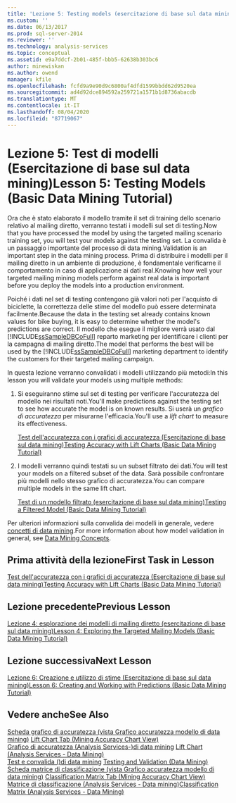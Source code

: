 ```yaml
---
title: 'Lezione 5: Testing models (esercitazione di base sul data mining) | Microsoft Docs'
ms.custom: ''
ms.date: 06/13/2017
ms.prod: sql-server-2014
ms.reviewer: ''
ms.technology: analysis-services
ms.topic: conceptual
ms.assetid: e9a7ddcf-2b01-485f-bbb5-62638b303bc6
author: minewiskan
ms.author: owend
manager: kfile
ms.openlocfilehash: fcfd9a9e90d9c6800af4dfd1599bbdd62d9520ea
ms.sourcegitcommit: ad4d92dce894592a259721a1571b1d8736abacdb
ms.translationtype: MT
ms.contentlocale: it-IT
ms.lasthandoff: 08/04/2020
ms.locfileid: "87719067"
---
```

# <a name="lesson-5-testing-models-basic-data-mining-tutorial"></a><span data-ttu-id="a96f1-102">Lezione 5: Test di modelli (Esercitazione di base sul data mining)</span><span class="sxs-lookup"><span data-stu-id="a96f1-102">Lesson 5: Testing Models (Basic Data Mining Tutorial)</span></span>
  <span data-ttu-id="a96f1-103">Ora che è stato elaborato il modello tramite il set di training dello scenario relativo al mailing diretto, verranno testati i modelli sul set di testing.</span><span class="sxs-lookup"><span data-stu-id="a96f1-103">Now that you have processed the model by using the targeted mailing scenario training set, you will test your models against the testing set.</span></span> <span data-ttu-id="a96f1-104">La convalida è un passaggio importante del processo di data mining.</span><span class="sxs-lookup"><span data-stu-id="a96f1-104">Validation is an important step in the data mining process.</span></span> <span data-ttu-id="a96f1-105">Prima di distribuire i modelli per il mailing diretto in un ambiente di produzione, è fondamentale verificarne il comportamento in caso di applicazione ai dati real.</span><span class="sxs-lookup"><span data-stu-id="a96f1-105">Knowing how well your targeted mailing mining models perform against real data is important before you deploy the models into a production environment.</span></span>  
  
 <span data-ttu-id="a96f1-106">Poiché i dati nel set di testing contengono già valori noti per l'acquisto di biciclette, la correttezza delle stime del modello può essere determinata facilmente.</span><span class="sxs-lookup"><span data-stu-id="a96f1-106">Because the data in the testing set already contains known values for bike buying, it is easy to determine whether the model's predictions are correct.</span></span> <span data-ttu-id="a96f1-107">Il modello che esegue il migliore verrà usato dal [!INCLUDE[ssSampleDBCoFull](../includes/sssampledbcofull-md.md)] reparto marketing per identificare i clienti per la campagna di mailing diretto.</span><span class="sxs-lookup"><span data-stu-id="a96f1-107">The model that performs the best will be used by the [!INCLUDE[ssSampleDBCoFull](../includes/sssampledbcofull-md.md)] marketing department to identify the customers for their targeted mailing campaign.</span></span>  
  
 <span data-ttu-id="a96f1-108">In questa lezione verranno convalidati i modelli utilizzando più metodi:</span><span class="sxs-lookup"><span data-stu-id="a96f1-108">In this lesson you will validate your models using multiple methods:</span></span>  
  
1.  <span data-ttu-id="a96f1-109">Si eseguiranno stime sul set di testing per verificare l'accuratezza del modello nei risultati noti.</span><span class="sxs-lookup"><span data-stu-id="a96f1-109">You'll make predictions against the testing set to see how accurate the model is on known results.</span></span> <span data-ttu-id="a96f1-110">Si userà un *grafico di accuratezza* per misurarne l'efficacia.</span><span class="sxs-lookup"><span data-stu-id="a96f1-110">You'll use a *lift chart* to measure its effectiveness.</span></span>  
  
     [<span data-ttu-id="a96f1-111">Test dell'accuratezza con i grafici di accuratezza &#40;Esercitazione di base sul data mining&#41;</span><span class="sxs-lookup"><span data-stu-id="a96f1-111">Testing Accuracy with Lift Charts &#40;Basic Data Mining Tutorial&#41;</span></span>](../../2014/tutorials/testing-accuracy-with-lift-charts-basic-data-mining-tutorial.md)  
  
2.  <span data-ttu-id="a96f1-112">I modelli verranno quindi testati su un subset filtrato dei dati.</span><span class="sxs-lookup"><span data-stu-id="a96f1-112">You will test your models on a filtered subset of the data.</span></span> <span data-ttu-id="a96f1-113">Sarà possibile confrontare più modelli nello stesso grafico di accuratezza.</span><span class="sxs-lookup"><span data-stu-id="a96f1-113">You can compare multiple models in the same lift chart.</span></span>  
  
     [<span data-ttu-id="a96f1-114">Test di un modello filtrato &#40;esercitazione di base sul data mining&#41;</span><span class="sxs-lookup"><span data-stu-id="a96f1-114">Testing a Filtered Model &#40;Basic Data Mining Tutorial&#41;</span></span>](../../2014/tutorials/testing-a-filtered-model-basic-data-mining-tutorial.md)  
  
 <span data-ttu-id="a96f1-115">Per ulteriori informazioni sulla convalida dei modelli in generale, vedere [concetti di data mining](../../2014/analysis-services/data-mining/data-mining-concepts.md).</span><span class="sxs-lookup"><span data-stu-id="a96f1-115">For more information about how model validation in general, see [Data Mining Concepts](../../2014/analysis-services/data-mining/data-mining-concepts.md).</span></span>  
  
## <a name="first-task-in-lesson"></a><span data-ttu-id="a96f1-116">Prima attività della lezione</span><span class="sxs-lookup"><span data-stu-id="a96f1-116">First Task in Lesson</span></span>  
 [<span data-ttu-id="a96f1-117">Test dell'accuratezza con i grafici di accuratezza &#40;Esercitazione di base sul data mining&#41;</span><span class="sxs-lookup"><span data-stu-id="a96f1-117">Testing Accuracy with Lift Charts &#40;Basic Data Mining Tutorial&#41;</span></span>](../../2014/tutorials/testing-accuracy-with-lift-charts-basic-data-mining-tutorial.md)  
  
## <a name="previous-lesson"></a><span data-ttu-id="a96f1-118">Lezione precedente</span><span class="sxs-lookup"><span data-stu-id="a96f1-118">Previous Lesson</span></span>  
 [<span data-ttu-id="a96f1-119">Lezione 4: esplorazione dei modelli di mailing diretto &#40;esercitazione di base sul data mining&#41;</span><span class="sxs-lookup"><span data-stu-id="a96f1-119">Lesson 4: Exploring the Targeted Mailing Models &#40;Basic Data Mining Tutorial&#41;</span></span>](../../2014/tutorials/lesson-4-exploring-the-targeted-mailing-models-basic-data-mining-tutorial.md)  
  
## <a name="next-lesson"></a><span data-ttu-id="a96f1-120">Lezione successiva</span><span class="sxs-lookup"><span data-stu-id="a96f1-120">Next Lesson</span></span>  
 [<span data-ttu-id="a96f1-121">Lezione 6: Creazione e utilizzo di stime &#40;Esercitazione di base sul data mining&#41;</span><span class="sxs-lookup"><span data-stu-id="a96f1-121">Lesson 6: Creating and Working with Predictions &#40;Basic Data Mining Tutorial&#41;</span></span>](../../2014/tutorials/lesson-6-creating-and-working-with-predictions-basic-data-mining-tutorial.md)  
  
## <a name="see-also"></a><span data-ttu-id="a96f1-122">Vedere anche</span><span class="sxs-lookup"><span data-stu-id="a96f1-122">See Also</span></span>  
 <span data-ttu-id="a96f1-123">[Scheda grafico di accuratezza &#40;vista Grafico accuratezza modello di data mining&#41;](../../2014/analysis-services/lift-chart-tab-mining-accuracy-chart-view.md) </span><span class="sxs-lookup"><span data-stu-id="a96f1-123">[Lift Chart Tab &#40;Mining Accuracy Chart View&#41;](../../2014/analysis-services/lift-chart-tab-mining-accuracy-chart-view.md) </span></span>  
 <span data-ttu-id="a96f1-124">[Grafico di accuratezza &#40;Analysis Services-&#41;di data mining](../../2014/analysis-services/data-mining/lift-chart-analysis-services-data-mining.md) </span><span class="sxs-lookup"><span data-stu-id="a96f1-124">[Lift Chart &#40;Analysis Services - Data Mining&#41;](../../2014/analysis-services/data-mining/lift-chart-analysis-services-data-mining.md) </span></span>  
 <span data-ttu-id="a96f1-125">[Test e convalida &#40;&#41;di data mining](../../2014/analysis-services/data-mining/testing-and-validation-data-mining.md) </span><span class="sxs-lookup"><span data-stu-id="a96f1-125">[Testing and Validation &#40;Data Mining&#41;](../../2014/analysis-services/data-mining/testing-and-validation-data-mining.md) </span></span>  
 <span data-ttu-id="a96f1-126">[Scheda matrice di classificazione &#40;vista Grafico accuratezza modello di data mining&#41;](../../2014/analysis-services/classification-matrix-tab-mining-accuracy-chart-view.md) </span><span class="sxs-lookup"><span data-stu-id="a96f1-126">[Classification Matrix Tab &#40;Mining Accuracy Chart View&#41;](../../2014/analysis-services/classification-matrix-tab-mining-accuracy-chart-view.md) </span></span>  
 [<span data-ttu-id="a96f1-127">Matrice di classificazione &#40;Analysis Services - Data mining&#41;</span><span class="sxs-lookup"><span data-stu-id="a96f1-127">Classification Matrix &#40;Analysis Services - Data Mining&#41;</span></span>](../../2014/analysis-services/data-mining/classification-matrix-analysis-services-data-mining.md)  
  
  
